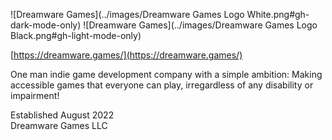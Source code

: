 
![Dreamware Games](../images/Dreamware Games Logo White.png#gh-dark-mode-only)
![Dreamware Games](../images/Dreamware Games Logo Black.png#gh-light-mode-only)

[https://dreamware.games/](https://dreamware.games/)

One man indie game development company with a simple ambition: Making accessible games that everyone can play, irregardless of any disability or impairment!

Established August 2022
<br>
Dreamware Games LLC
